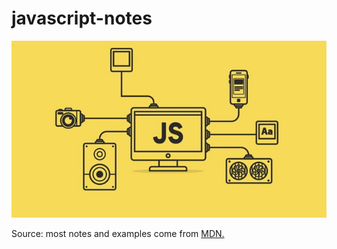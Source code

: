 # javascript-notes

![](/img/js.jpg)

Source: most notes and examples come from [MDN.](https://developer.mozilla.org/)


